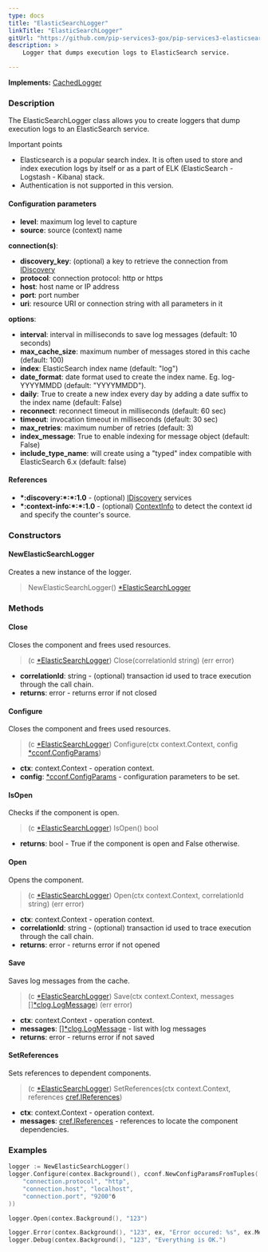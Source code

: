 ```yaml
---
type: docs
title: "ElasticSearchLogger"
linkTitle: "ElasticSearchLogger"
gitUrl: "https://github.com/pip-services3-gox/pip-services3-elasticsearch-gox"
description: > 
    Logger that dumps execution logs to ElasticSearch service.

---
```


**Implements:** [CachedLogger](../../../components/log/cached_logger)


### Description

The ElasticSearchLogger class allows you to create loggers that dump execution logs to an ElasticSearch service.

Important points

- Elasticsearch is a popular search index. It is often used to store and index execution logs by itself or as a part of ELK (ElasticSearch - Logstash - Kibana) stack.
- Authentication is not supported in this version.

#### Configuration parameters

- **level**: maximum log level to capture
- **source**: source (context) name

**connection(s)**:
- **discovery_key**: (optional) a key to retrieve the connection from [IDiscovery](../../../components/connect/idiscovery)
- **protocol**: connection protocol: http or https
- **host**: host name or IP address
- **port**: port number
- **uri**: resource URI or connection string with all parameters in it

**options**:
- **interval**: interval in milliseconds to save log messages (default: 10 seconds)
- **max_cache_size**: maximum number of messages stored in this cache (default: 100)
- **index**: ElasticSearch index name (default: "log")
- **date_format**: date format used to create the index name. Eg. log-YYYYMMDD (default: "YYYYMMDD").
- **daily**: True to create a new index every day by adding a date suffix to the index name (default: False)
- **reconnect**: reconnect timeout in milliseconds (default: 60 sec)
- **timeout**: invocation timeout in milliseconds (default: 30 sec)
- **max_retries**: maximum number of retries (default: 3)
- **index_message**: True to enable indexing for message object (default: False)
- **include_type_name**: will create using a "typed" index compatible with ElasticSearch 6.x (default: false)

#### References
- **\*:discovery:\*:\*:1.0** - (optional) [IDiscovery](../../../components/connect/idiscovery) services
- **\*:context-info:\*:\*:1.0** - (optional) [ContextInfo](../../../components/info/context_info) to detect the context id and specify the counter's source.

### Constructors

#### NewElasticSearchLogger

Creates a new instance of the logger.

> NewElasticSearchLogger() [*ElasticSearchLogger]()


### Methods

#### Close
Closes the component and frees used resources.

> (c [*ElasticSearchLogger]()) Close(correlationId string) (err error)

- **correlationId**: string - (optional) transaction id used to trace execution through the call chain.
- **returns**: error - returns error if not closed


#### Configure
Closes the component and frees used resources.

> (c [*ElasticSearchLogger]()) Configure(ctx context.Context, config [*cconf.ConfigParams](../../../commons/config/config_params))

- **ctx**: context.Context - operation context.
- **config**: [*cconf.ConfigParams](../../../commons/config/config_params) - configuration parameters to be set.


#### IsOpen
Checks if the component is open.

> (c [*ElasticSearchLogger]()) IsOpen() bool

- **returns**: bool - True if the component is open and False otherwise.


#### Open
Opens the component.

> (c [*ElasticSearchLogger]()) Open(ctx context.Context, correlationId string) (err error)

- **ctx**: context.Context - operation context.
- **correlationId**: string - (optional) transaction id used to trace execution through the call chain.
- **returns**: error - returns error if not opened


#### Save
Saves log messages from the cache.

> (c [*ElasticSearchLogger]()) Save(ctx context.Context, messages [][*clog.LogMessage](../../../components/log/log_message)) (err error)

- **ctx**: context.Context - operation context.
- **messages**: [][*clog.LogMessage](../../../components/log/log_message) - list with log messages
- **returns**: error - returns error if not saved


#### SetReferences
Sets references to dependent components.

> (c [*ElasticSearchLogger]()) SetReferences(ctx context.Context, references [cref.IReferences](../../../commons/refer/ireferences))

- **ctx**: context.Context - operation context.
- **messages**: [cref.IReferences](../../../commons/refer/ireferences) - references to locate the component dependencies.

### Examples

```go
logger := NewElasticSearchLogger()
logger.Configure(contex.Background(), cconf.NewConfigParamsFromTuples(
    "connection.protocol", "http",
    "connection.host", "localhost",
    "connection.port", "9200"б
))

logger.Open(contex.Background(), "123")

logger.Error(contex.Background(), "123", ex, "Error occured: %s", ex.Message)
logger.Debug(contex.Background(), "123", "Everything is OK.")
```
